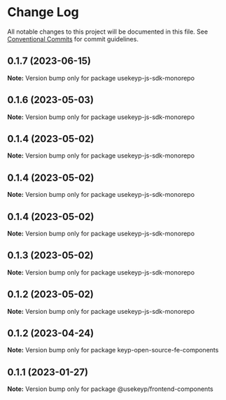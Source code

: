 # Change Log

All notable changes to this project will be documented in this file.
See [Conventional Commits](https://conventionalcommits.org) for commit guidelines.

## 0.1.7 (2023-06-15)

**Note:** Version bump only for package usekeyp-js-sdk-monorepo





## 0.1.6 (2023-05-03)

**Note:** Version bump only for package usekeyp-js-sdk-monorepo





## 0.1.4 (2023-05-02)

**Note:** Version bump only for package usekeyp-js-sdk-monorepo





## 0.1.4 (2023-05-02)

**Note:** Version bump only for package usekeyp-js-sdk-monorepo





## 0.1.4 (2023-05-02)

**Note:** Version bump only for package usekeyp-js-sdk-monorepo





## 0.1.3 (2023-05-02)

**Note:** Version bump only for package usekeyp-js-sdk-monorepo





## 0.1.2 (2023-05-02)

**Note:** Version bump only for package usekeyp-js-sdk-monorepo





## 0.1.2 (2023-04-24)

**Note:** Version bump only for package keyp-open-source-fe-components





## 0.1.1 (2023-01-27)

**Note:** Version bump only for package @usekeyp/frontend-components
